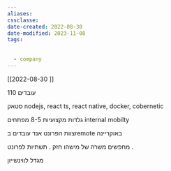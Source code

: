 ```yaml
---
aliases: 
cssclasse: 
date-created: 2022-08-30
date-modified: 2023-11-08
tags:
  
  
  - company
---
```

[[2022-08-30 ]]

110 עובדים

סטאק
nodejs, react ts, react native,
docker, cobernetic

גלדות מקצועיות 8-5 מפתחים
internal mobilty

צוות הפרונט אנד עובדים בremote באוקריינה

מחפשים משרה של מישהו חזק . תשתיות לפרונט .

מגדל לווינשייון
